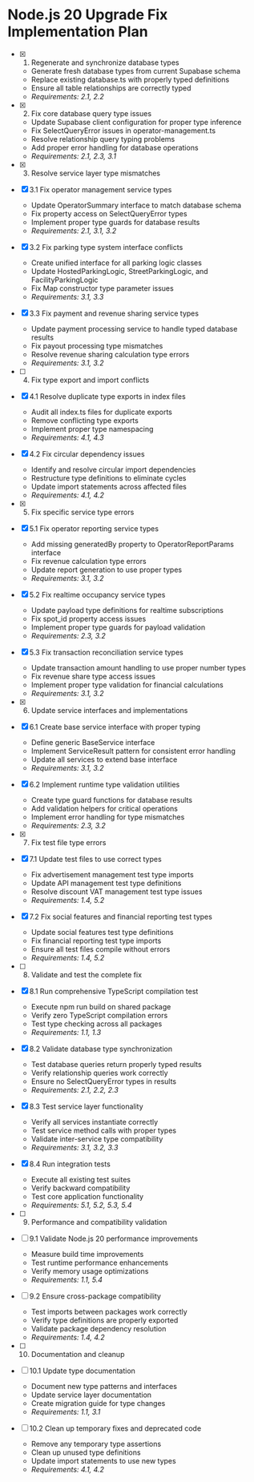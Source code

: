 # Node.js 20 Upgrade Fix Implementation Plan

- [x] 1. Regenerate and synchronize database types
  - Generate fresh database types from current Supabase schema
  - Replace existing database.ts with properly typed definitions
  - Ensure all table relationships are correctly typed
  - _Requirements: 2.1, 2.2_

- [x] 2. Fix core database query type issues
  - Update Supabase client configuration for proper type inference
  - Fix SelectQueryError issues in operator-management.ts
  - Resolve relationship query typing problems
  - Add proper error handling for database operations
  - _Requirements: 2.1, 2.3, 3.1_

- [x] 3. Resolve service layer type mismatches
- [x] 3.1 Fix operator management service types
  - Update OperatorSummary interface to match database schema
  - Fix property access on SelectQueryError types
  - Implement proper type guards for database results
  - _Requirements: 2.1, 3.1, 3.2_

- [x] 3.2 Fix parking type system interface conflicts
  - Create unified interface for all parking logic classes
  - Update HostedParkingLogic, StreetParkingLogic, and FacilityParkingLogic
  - Fix Map constructor type parameter issues
  - _Requirements: 3.1, 3.3_

- [x] 3.3 Fix payment and revenue sharing service types
  - Update payment processing service to handle typed database results
  - Fix payout processing type mismatches
  - Resolve revenue sharing calculation type errors
  - _Requirements: 3.1, 3.2_

- [ ] 4. Fix type export and import conflicts
- [x] 4.1 Resolve duplicate type exports in index files
  - Audit all index.ts files for duplicate exports
  - Remove conflicting type exports
  - Implement proper type namespacing
  - _Requirements: 4.1, 4.3_

- [x] 4.2 Fix circular dependency issues
  - Identify and resolve circular import dependencies
  - Restructure type definitions to eliminate cycles
  - Update import statements across affected files
  - _Requirements: 4.1, 4.2_

- [x] 5. Fix specific service type errors
- [x] 5.1 Fix operator reporting service types
  - Add missing generatedBy property to OperatorReportParams interface
  - Fix revenue calculation type errors
  - Update report generation to use proper types
  - _Requirements: 3.1, 3.2_

- [x] 5.2 Fix realtime occupancy service types
  - Update payload type definitions for realtime subscriptions
  - Fix spot_id property access issues
  - Implement proper type guards for payload validation
  - _Requirements: 2.3, 3.2_

- [x] 5.3 Fix transaction reconciliation service types
  - Update transaction amount handling to use proper number types
  - Fix revenue share type access issues
  - Implement proper type validation for financial calculations
  - _Requirements: 3.1, 3.2_

- [x] 6. Update service interfaces and implementations
- [x] 6.1 Create base service interface with proper typing
  - Define generic BaseService interface
  - Implement ServiceResult pattern for consistent error handling
  - Update all services to extend base interface
  - _Requirements: 3.1, 3.2_

- [x] 6.2 Implement runtime type validation utilities
  - Create type guard functions for database results
  - Add validation helpers for critical operations
  - Implement error handling for type mismatches
  - _Requirements: 2.3, 3.2_

- [x] 7. Fix test file type errors
- [x] 7.1 Update test files to use correct types
  - Fix advertisement management test type imports
  - Update API management test type definitions
  - Resolve discount VAT management test type issues
  - _Requirements: 1.4, 5.2_

- [x] 7.2 Fix social features and financial reporting test types
  - Update social features test type definitions
  - Fix financial reporting test type imports
  - Ensure all test files compile without errors
  - _Requirements: 1.4, 5.2_

- [ ] 8. Validate and test the complete fix
- [x] 8.1 Run comprehensive TypeScript compilation test
  - Execute npm run build on shared package
  - Verify zero TypeScript compilation errors
  - Test type checking across all packages
  - _Requirements: 1.1, 1.3_

- [x] 8.2 Validate database type synchronization
  - Test database queries return properly typed results
  - Verify relationship queries work correctly
  - Ensure no SelectQueryError types in results
  - _Requirements: 2.1, 2.2, 2.3_

- [x] 8.3 Test service layer functionality
  - Verify all services instantiate correctly
  - Test service method calls with proper types
  - Validate inter-service type compatibility
  - _Requirements: 3.1, 3.2, 3.3_

- [x] 8.4 Run integration tests
  - Execute all existing test suites
  - Verify backward compatibility
  - Test core application functionality
  - _Requirements: 5.1, 5.2, 5.3, 5.4_

- [ ] 9. Performance and compatibility validation
- [ ] 9.1 Validate Node.js 20 performance improvements
  - Measure build time improvements
  - Test runtime performance enhancements
  - Verify memory usage optimizations
  - _Requirements: 1.1, 5.4_

- [ ] 9.2 Ensure cross-package compatibility
  - Test imports between packages work correctly
  - Verify type definitions are properly exported
  - Validate package dependency resolution
  - _Requirements: 1.4, 4.2_

- [ ] 10. Documentation and cleanup
- [ ] 10.1 Update type documentation
  - Document new type patterns and interfaces
  - Update service layer documentation
  - Create migration guide for type changes
  - _Requirements: 1.1, 3.1_

- [ ] 10.2 Clean up temporary fixes and deprecated code
  - Remove any temporary type assertions
  - Clean up unused type definitions
  - Update import statements to use new types
  - _Requirements: 4.1, 4.2_